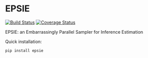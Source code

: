 # EPSIE

[![Build Status](https://travis-ci.com/cdcapano/epsie.svg?branch=master)](https://travis-ci.com/cdcapano/epsie)
[![Coverage Status](https://coveralls.io/repos/github/cdcapano/epsie/badge.svg)](https://coveralls.io/github/cdcapano/epsie)

EPSIE: an Embarrassingly Parallel Sampler for Inference Estimation

Quick installation:

```
pip install epsie
```

